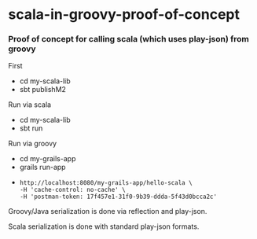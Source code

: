 # scala-in-groovy-proof-of-concept
### Proof of concept for calling scala (which uses play-json) from groovy

First
- cd my-scala-lib
- sbt publishM2

Run via scala
- cd my-scala-lib
- sbt run

Run via groovy
- cd my-grails-app
- grails run-app
- ```curl -X GET \
  http://localhost:8080/my-grails-app/hello-scala \
  -H 'cache-control: no-cache' \
  -H 'postman-token: 17f457e1-31f0-9b39-ddda-5f43d0bcca2c'
  ```
Groovy/Java serialization is done via reflection and play-json. 

Scala serialization is done with standard play-json formats.


